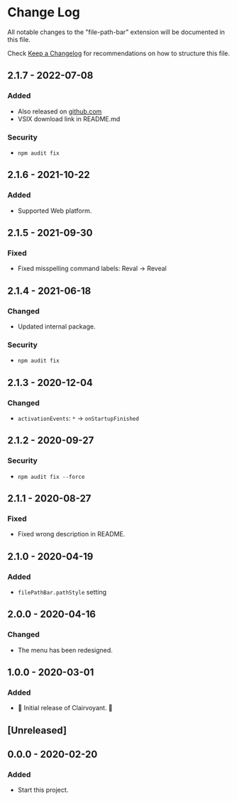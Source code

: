 # Change Log

All notable changes to the "file-path-bar" extension will be documented in this file.

Check [Keep a Changelog](http://keepachangelog.com/) for recommendations on how to structure this file.

## 2.1.7 - 2022-07-08

### Added

- Also released on [github.com](https://github.com/wraith13/file-path-bar-vscode/releases)
- VSIX download link in README.md

### Security

- `npm audit fix`

## 2.1.6 - 2021-10-22

### Added

- Supported Web platform.

## 2.1.5 - 2021-09-30

### Fixed

- Fixed misspelling command labels: Reval -> Reveal

## 2.1.4 - 2021-06-18

### Changed

- Updated internal package.

### Security

- `npm audit fix`

## 2.1.3 - 2020-12-04

### Changed

- `activationEvents`: `*` -> `onStartupFinished`

## 2.1.2 - 2020-09-27

### Security

- `npm audit fix --force`

## 2.1.1 - 2020-08-27

### Fixed

- Fixed wrong description in README.

## 2.1.0 - 2020-04-19

### Added

- `filePathBar.pathStyle` setting

## 2.0.0 - 2020-04-16

### Changed

- The menu has been redesigned.

## 1.0.0 - 2020-03-01

### Added

- 🎊 Initial release of Clairvoyant. 🎉

## [Unreleased]

## 0.0.0 - 2020-02-20

### Added

- Start this project.
